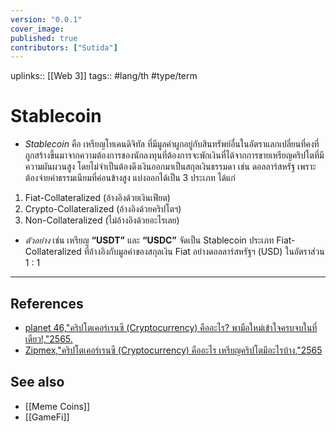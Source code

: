 ```yaml
---
version: "0.0.1"
cover_image:
published: true
contributors: ["Sutida"]
---
```

uplinks:: [[Web 3]]
tags:: #lang/th #type/term

# Stablecoin
- *Stablecoin* คือ เหรียญโทเคนดิจิทัล ที่มีมูลค่าผูกอยู่กับสินทรัพย์อื่นในอัตราแลกเปลี่ยนที่คงที่ ถูกสร้างขึ้นมาจากความต้องการของนักลงทุนที่ต้องการจะพักเงินที่ได้จากการขายเหรียญคริปโตที่มีความผันผวนสูง โดยไม่จำเป็นต้องดึงเงินออกมาเป็นสกุลเงินธรรมดา เช่น ดอลลาร์สหรัฐ เพราะต้องจ่ายค่าธรรมเนียมที่ค่อนข้างสูง
แบ่งออกได้เป็น 3 ประเภท ได้แก่
1. Fiat-Collateralized (อ้างอิงด้วยเงินเฟียต)
2. Crypto-Collateralized (อ้างอิงด้วยคริปโตฯ)
3. Non-Collateralized (ไม่อ้างอิงด้วยอะไรเลย)
- *ตัวอย่าง* เช่น เหรียญ **“USDT”** และ **“USDC”** จัดเป็น Stablecoin ประเภท Fiat-Collateralized ที่อ้างอิงกับมูลค่าของสกุลเงิน Fiat อย่างดอลลาร์สหรัฐฯ (USD) ในอัตราส่วน 1 : 1
	
---
## References
- [planet 46,"คริปโตเคอร์เรนซี (Cryptocurrency) คืออะไร? พามือใหม่เข้าใจครบจบในที่เดียว!,"2565.](https://www.finnomena.com/planet46/what-is-cryptocurrency/#h-9)
- [Zipmex,"คริปโตเคอร์เรนซี (Cryptocurrency) คืออะไร เหรียญคริปโตมีอะไรบ้าง,"2565](https://zipmex.com/th/learn/what-is-cryptocurrency/)
## See also
- [[Meme Coins]]
- [[GameFi]]
